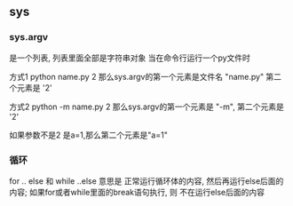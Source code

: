 ## sys
### sys.argv
是一个列表, 列表里面全部是字符串对象
当在命令行运行一个py文件时 

方式1 python name.py  2
那么sys.argv的第一个元素是文件名 "name.py" 第二个元素是 '2'

方式2 python -m name.py 2 
那么sys.argv的第一个元素是 "-m", 第二个元素是 '2'

如果参数不是2 是a=1,那么第二个元素是"a=1"

### 循环
for .. else 和 while ..else 
意思是 正常运行循环体的内容, 然后再运行else后面的内容;
如果for或者while里面的break语句执行, 则 不在运行else后面的内容

